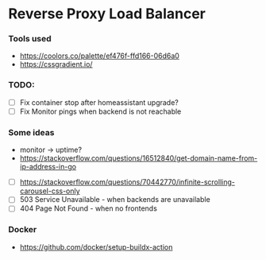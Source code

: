 # Reverse Proxy Load Balancer

### Tools used

- https://coolors.co/palette/ef476f-ffd166-06d6a0
- https://cssgradient.io/

### TODO:

- [ ] Fix container stop after homeassistant upgrade?
- [ ] Fix Monitor pings when backend is not reachable

### Some ideas

- monitor -> uptime?
- https://stackoverflow.com/questions/16512840/get-domain-name-from-ip-address-in-go
- [ ] https://stackoverflow.com/questions/70442770/infinite-scrolling-carousel-css-only
- [ ] 503 Service Unavailable - when backends are unavailable
- [ ] 404 Page Not Found - when no frontends

### Docker
- https://github.com/docker/setup-buildx-action